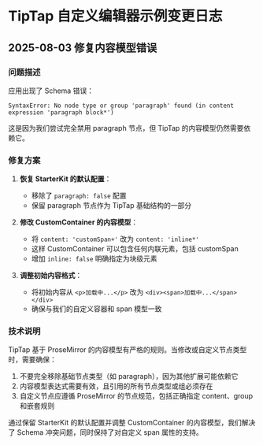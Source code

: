# TipTap 自定义编辑器示例变更日志

## 2025-08-03 修复内容模型错误

### 问题描述

应用出现了 Schema 错误：

```
SyntaxError: No node type or group 'paragraph' found (in content expression 'paragraph block*')
```

这是因为我们尝试完全禁用 paragraph 节点，但 TipTap 的内容模型仍然需要依赖它。

### 修复方案

1. **恢复 StarterKit 的默认配置**：
   - 移除了 `paragraph: false` 配置
   - 保留 paragraph 节点作为 TipTap 基础结构的一部分

2. **修改 CustomContainer 的内容模型**：
   - 将 `content: 'customSpan+'` 改为 `content: 'inline*'`
   - 这样 CustomContainer 可以包含任何内联元素，包括 customSpan
   - 增加 `inline: false` 明确指定为块级元素

3. **调整初始内容格式**：
   - 将初始内容从 `<p>加载中...</p>` 改为 `<div><span>加载中...</span></div>`
   - 确保与我们的自定义容器和 span 模型一致

### 技术说明

TipTap 基于 ProseMirror 的内容模型有严格的规则。当修改或自定义节点类型时，需要确保：

1. 不要完全移除基础节点类型（如 paragraph），因为其他扩展可能依赖它
2. 内容模型表达式需要有效，且引用的所有节点类型或组必须存在
3. 自定义节点应遵循 ProseMirror 的节点规范，包括正确指定 content、group 和嵌套规则

通过保留 StarterKit 的默认配置并调整 CustomContainer 的内容模型，我们解决了 Schema 冲突问题，同时保持了对自定义 span 属性的支持。
